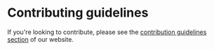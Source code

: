 # Contributing guidelines

If you're looking to contribute, please see the [contribution guidelines section](https://linje.entur.no/kom-i-gang/for-utviklere/bidra) of our website.
